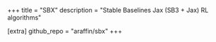 +++
title = "SBX"
description = "Stable Baselines Jax (SB3 + Jax) RL algorithms"

[extra]
github_repo = "araffin/sbx"
+++